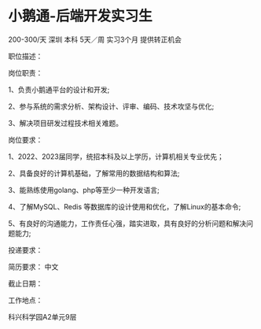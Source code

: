 # 小鹅通-后端开发实习生

200-300/天 深圳 本科 5天／周 实习3个月 提供转正机会

职位描述：

岗位职责：

1、负责小鹅通平台的设计和开发;

2、参与系统的需求分析、架构设计、评审、编码、技术攻坚与优化;

3、解决项目研发过程技术相关难题。

岗位要求：

1、2022、2023届同学，统招本科及以上学历，计算机相关专业优先；

2、具备良好的计算机基础，了解常用的数据结构和算法;

3、能熟练使用golang、php等至少一种开发语言;

4、了解MySQL、Redis 等数据库的设计使用和优化，了解Linux的基本命令;

5、有良好的沟通能力，工作责任心强，踏实进取，具有良好的分析问题和解决问题能力;

投递要求：

简历要求： 中文

截止日期：

工作地点：

科兴科学园A2单元9层